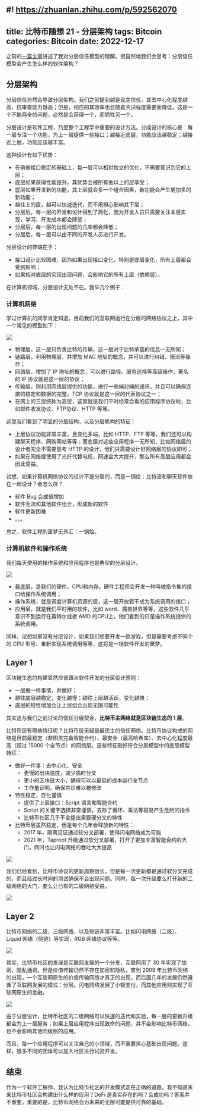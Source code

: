 #! https://zhuanlan.zhihu.com/p/592562070
---
title: 比特币随想 21 - 分层架构
tags: Bitcoin
categories: Bitcoin
date: 2022-12-17
---

之前的[一篇文章](https://zhuanlan.zhihu.com/p/590629166)讲述了我对分层信任模型的理解。很自然地我们会思考：分层信任模型会产生怎么样的软件架构？

## 分层架构

分层信任自然会导致分层架构。我们之前提到越是民主信任，其去中心化程度越高、抗审查能力越高；但是，相应的其效率也会随着共识程度需要而降低。这是一个不能两全的问题，必然是会获得一个，而牺牲另一个。

分层设计是软件工程，乃至整个工程学中重要的设计方法。分成设计的核心是：每一层专注一个功能，为上一层提供一些接口；越接近底层，功能应该越稳定；越接近上层，功能应该越丰富。

这种设计有如下优势：

- 在确保接口稳定的基础上，每一层可以相对独立的优化，不需要意识到它的上层；
- 底层如果获得性能提升，其优势会被所有他以上的层享受；
- 底层如果开发新的功能，其上层就会多一个组合因素，新功能会产生更加多的新功能；
- 越往上的层，越可以快速迭代，而不用担心影响其下层；
- 分层后，每一层的开发和设计得到了简化，因为开发人员只需要关注本层实现，学习、开发成本都会降低；
- 分层后，每一层的出现问题的几率都会降低；
- 分层后，每一层可以由不同的开发人员进行开发。

分层设计的弊端在于：

- 接口设计比较困难，因为如果出现接口变化，特别是底层变化，所有上层都会受到影响；
- 如果相对底层的实现出现问题，会影响它的所有上层（依赖层）。

在计算机领域，分层设计无处不在。我举几个例子：

### 计算机网络

学过计算机的同学肯定知道，目前我们的互联网运行在分层的网络协议之上，其中一个常见的模型如下：

![](https://i.imgur.com/MlcY3C8.png)

- 物理层，这一层只负责比特的传输，这一层对于比特承载的信息一无所知；
- 链路层，利用物理层，并增加 MAC 地址的概念，并可以进行纠错、限流等操作；
- 网络层，增加了 IP 地址的概念，可以进行路径、服务选择等高级操作，著名的 IP 协议就是这一层的协议；
- 传输层，则利用网络层提供的功能，进行一些端对端的通讯，并且可以确保连接的稳定和数据的完整，TCP 协议就是这一层的代表协议之一；
- 在网上的三层统称为高层，这里就是我们平时经常会看的应用程序协议啦，比如邮件收发协议、FTP协议、HTTP 等等。

这里我们看到了明显的分层结构，以及分层机构的特征：

- 上层协议功能非常丰富，且变化多端，比如 HTTP、FTP 等等，我们还可以构建聊天程序、网购网站等等；而底层对这些应用程序一无所知，比如网络层的设计者完全不需要思考 HTTP 的设计，他们只需要设计好网络层的协议即可；
- 如果在网络层使用了光纤代替电缆，网速会大大提升，那么所有高层应用都会因此受益。

试想，如果计算机网络协议的设计不是分层的，而是一锅烩：比特流和聊天软件放在一起设计？会怎么样？

- 软件 Bug 会成倍增加
- 软件无法和其他软件组合，形成新的软件
- 软件更新困难
- 。。。

总之，软件工程的噩梦无外汇：一锅烩。

### 计算机软件和操作系统

我们每天使用的操作系统和应用程序也是典型的分层设计。

![](https://i.imgur.com/shEyQZs.png)

- 最底层，是我们的硬件，CPU和内存。硬件工程师会开发一种叫做指令集的接口给操作系统调用；
- 操作系统，就是调度计算机资源的层，这一层开放若干成为系统调用的接口；
- 应用层，就是我们平时用的软件，比如 word、魔兽世界等等，这些软件几乎意识不到运行在英特尔或者 AMD 的CPU上，他们看到的只是操作系统提供的系统调用。

同样，试想如果没有分层设计，如果我们想要开发一款游戏，但是需要考虑不同个的 CPU 型号、重新实现系统调用等等，这将是一场软件开发的噩梦。

## Layer 1

区块链生态的构建显然应该跟从软件开发的分层设计原则：

- 一层做一件事情，并做好；
- 越往底层越稳定，变化越慢；越往上层越活跃，变化越快；
- 底层的特性增加会让上层组合出现无限可能性

其实这与我们之前讨论的信任分层契合，**比特币主网络就是区块链生态的 1 层**。

比特币层有哪些特征呢？比特币层无疑是最民主的信任网络。比特币协议构成的网络是目前最稳定（非图灵完备智能合约）、最安全（最高哈希率）、去中心化程度最高（超过 15000 个全节点）的网络层。这些特征刚好符合分层模型中的底层模型特征：

- 做好一件事：去中心化、安全
    - 更慢的出块速度，减少临时分叉
    - 更小的区块链大小，确保可以以最低的成本运行全节点
    - 工作量证明，确保共识难以被修改
- 特性稳定，变化谨慎
    - 提供了上层接口：Script 语言和智能合约
    - Script 的关键字选择非常谨慎，去除了循环、乘法等容易产生危险的指令
    - 比特币社区几乎不会提出需要硬分叉的特性
- 比特币层虽然稳定，但是每个几年会释放新的特性：
    - 2017 年，隔离见证通过软分叉部署，使得闪电网络成为可能
    - 2021 年，Taproot 升级通过软分叉部署，打开了更加丰富智能合约的大门，同时也让闪电网络的吞吐大大提高

![](https://i.imgur.com/6cJ3HBl.png)

我们已经看到，比特币协议的更新周期很长，但是每一次更新都是通过软分叉完成的，而且经过长时间的测试确保不会出现问题。同时，每一次升级要么打开新的二级网络的大门，要么让已有的二级网络受益。

![](https://i.imgur.com/m9tLlmN.png)

## Layer 2

比特币网络的二级、三级网络，以及侧链非常丰富。比如闪电网络（二级）、Liquid 网络（侧链）等实现，RGB 网络协议等等。

![](https://i.imgur.com/iL5sdhS.png)

其实，比特币社区的发展是互联网发展的一个分支，互联网用了 30 年实现了加密、隐私通讯，但是价值传输仍然不存在加密和隐私，直到 2009 年比特币网络的出现，一个互联网原生的价值传输网络才真正的出现，而后面几年的发展仍然遵循了互联网发展的模式：分层。闪电网络发展了小额支付，而其他应用则实现了互联网原生的金融。

![](https://i.imgur.com/qnvWi79.png)

由于分层设计，比特币社区的二级网络可以快速的迭代和实验，每一层的更新升级都会为上一层服务；如果上层应用程序出现致命的问题，并不会影响比特币网络，也不会影响其他同级别的应用。

而且，每一个应用程序可以关注自己的小领域，而不需要担心基础出现问题。这样，很多不同的团体可以加入社区进行试验开发。

## 结束

作为一个软件工程师，我认为比特币社区的开发模式走在正确的道路。我不知道未来比特币社区会构建出什么样的应用？DeFi 是真实存在的吗？会成功吗？答案并不重要，重要的是，比特币网络会为未来的无限可能提供可靠的基础。
